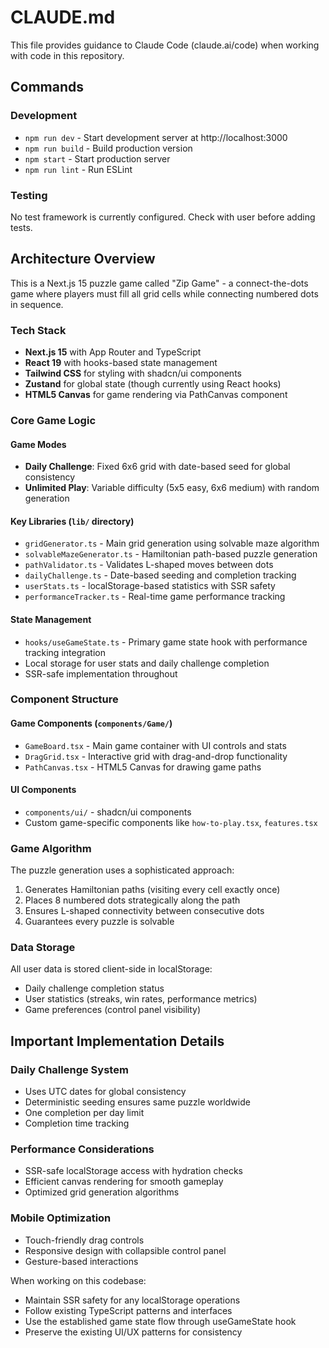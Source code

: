 # CLAUDE.md

This file provides guidance to Claude Code (claude.ai/code) when working with code in this repository.

## Commands

### Development
- `npm run dev` - Start development server at http://localhost:3000
- `npm run build` - Build production version
- `npm start` - Start production server
- `npm run lint` - Run ESLint

### Testing
No test framework is currently configured. Check with user before adding tests.

## Architecture Overview

This is a Next.js 15 puzzle game called "Zip Game" - a connect-the-dots game where players must fill all grid cells while connecting numbered dots in sequence.

### Tech Stack
- **Next.js 15** with App Router and TypeScript
- **React 19** with hooks-based state management
- **Tailwind CSS** for styling with shadcn/ui components
- **Zustand** for global state (though currently using React hooks)
- **HTML5 Canvas** for game rendering via PathCanvas component

### Core Game Logic

#### Game Modes
- **Daily Challenge**: Fixed 6x6 grid with date-based seed for global consistency
- **Unlimited Play**: Variable difficulty (5x5 easy, 6x6 medium) with random generation

#### Key Libraries (`lib/` directory)
- `gridGenerator.ts` - Main grid generation using solvable maze algorithm
- `solvableMazeGenerator.ts` - Hamiltonian path-based puzzle generation
- `pathValidator.ts` - Validates L-shaped moves between dots
- `dailyChallenge.ts` - Date-based seeding and completion tracking
- `userStats.ts` - localStorage-based statistics with SSR safety
- `performanceTracker.ts` - Real-time game performance tracking

#### State Management
- `hooks/useGameState.ts` - Primary game state hook with performance tracking integration
- Local storage for user stats and daily challenge completion
- SSR-safe implementation throughout

### Component Structure

#### Game Components (`components/Game/`)
- `GameBoard.tsx` - Main game container with UI controls and stats
- `DragGrid.tsx` - Interactive grid with drag-and-drop functionality
- `PathCanvas.tsx` - HTML5 Canvas for drawing game paths

#### UI Components
- `components/ui/` - shadcn/ui components
- Custom game-specific components like `how-to-play.tsx`, `features.tsx`

### Game Algorithm

The puzzle generation uses a sophisticated approach:
1. Generates Hamiltonian paths (visiting every cell exactly once)
2. Places 8 numbered dots strategically along the path
3. Ensures L-shaped connectivity between consecutive dots
4. Guarantees every puzzle is solvable

### Data Storage

All user data is stored client-side in localStorage:
- Daily challenge completion status
- User statistics (streaks, win rates, performance metrics)
- Game preferences (control panel visibility)

## Important Implementation Details

### Daily Challenge System
- Uses UTC dates for global consistency
- Deterministic seeding ensures same puzzle worldwide
- One completion per day limit
- Completion time tracking

### Performance Considerations
- SSR-safe localStorage access with hydration checks
- Efficient canvas rendering for smooth gameplay
- Optimized grid generation algorithms

### Mobile Optimization
- Touch-friendly drag controls
- Responsive design with collapsible control panel
- Gesture-based interactions

When working on this codebase:
- Maintain SSR safety for any localStorage operations
- Follow existing TypeScript patterns and interfaces
- Use the established game state flow through useGameState hook
- Preserve the existing UI/UX patterns for consistency